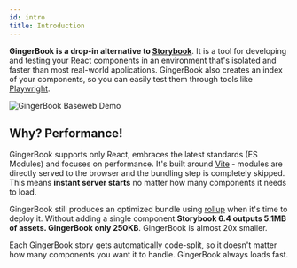 ```yaml
---
id: intro
title: Introduction
---
```


**GingerBook is a drop-in alternative to <a href="https://storybook.js.org/">Storybook</a>**. It is a tool for developing and testing your React components in an environment that's isolated and faster than most real-world applications. GingerBook also creates an index of your components, so you can easily test them through tools like <a href="https://playwright.dev/">Playwright</a>.


![GingerBook Baseweb Demo](/img/ladle-baseweb.png)


## Why? Performance!

GingerBook supports only React, embraces the latest standards (ES Modules) and focuses on performance. It's built around [Vite](https://vitejs.dev/) - modules are directly served to the browser and the bundling step is completely skipped. This means **instant server starts** no matter how many components it needs to load.

GingerBook still produces an optimized bundle using [rollup](https://rollupjs.org/guide/en/) when it's time to deploy it. Without adding a single component **Storybook 6.4 outputs 5.1MB of assets. GingerBook only 250KB**. GingerBook is almost 20x smaller.

Each GingerBook story gets automatically code-split, so it doesn't matter how many components you want it to handle. GingerBook always loads fast.
